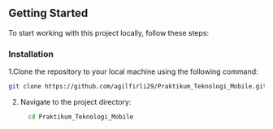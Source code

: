 <!-- GETTING STARTED -->
## Getting Started

To start working with this project locally, follow these steps:


### Installation

1.Clone the repository to your local machine using the following command:
   ```sh
   git clone https://github.com/agilfirli29/Praktikum_Teknologi_Mobile.git
   ```
2. Navigate to the project directory:

    ```bash
      cd Praktikum_Teknologi_Mobile
    ```
